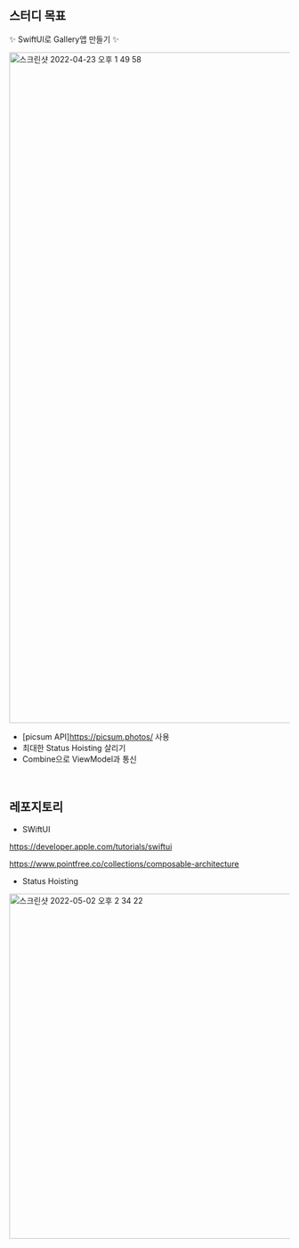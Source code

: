 ## 스터디 목표
✨ SwiftUI로 Gallery앱 만들기 ✨

<img width="1203" alt="스크린샷 2022-04-23 오후 1 49 58" src="https://user-images.githubusercontent.com/73117833/166185673-c32a1630-fdd9-4763-af1a-5116602f8649.png">

* [picsum API]https://picsum.photos/ 사용
* 최대한 Status Hoisting 살리기
* Combine으로 ViewModel과 통신

<br>

## 레포지토리

* SWiftUI

https://developer.apple.com/tutorials/swiftui

https://www.pointfree.co/collections/composable-architecture

* Status Hoisting
<img width="619" alt="스크린샷 2022-05-02 오후 2 34 22" src="https://user-images.githubusercontent.com/73117833/166188893-979d40be-2901-43e7-9194-6687a288c877.png">
